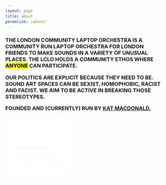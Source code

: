```yaml
---
layout: page
title: about
permalink: /about/
---
```


<h3>
	<p>THE LONDON COMMUNITY LAPTOP ORCHESTRA IS A COMMUNITY RUN LAPTOP ORCHESTRA FOR LONDON FRIENDS TO MAKE SOUNDS IN A VARIETY OF UNUSUAL PLACES. THE LCLO HOLDS A COMMUNITY ETHOS WHERE <mark>ANYONE</mark> CAN PARTICIPATE.</p>
	<p>OUR POLITICS ARE EXPLICIT BECAUSE THEY NEED TO BE. SOUND ART SPACES CAN BE SEXIST, HOMOPHOBIC, RACIST AND FACIST. WE AIM TO BE ACTIVE IN BREAKING THOSE STEREOTYPES.</p>
	<p>FOUNDED AND (CURRENTLY) RUN BY <a href="https://otherkat.com/">KAT MACDONALD.</a></p>

<a href="/"><img src="/assets/img/logo/lclolapfriend.gif" width="200px" max-width="auto" height="200px" max-height="auto" ALIGN="center"/>